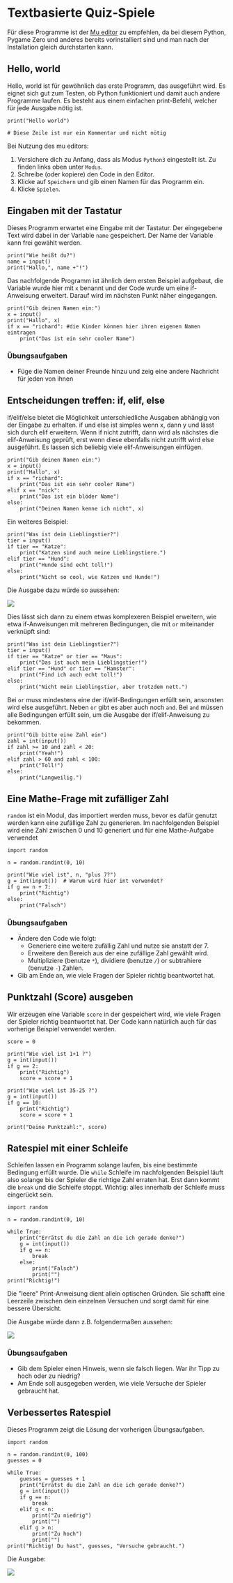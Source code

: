 # Textbasierte Quiz-Spiele


Für diese Programme ist der [Mu editor](https://codewith.mu/) zu empfehlen, da bei diesem Python, Pygame Zero und anderes bereits vorinstalliert sind und man nach der Installation gleich durchstarten kann.

## Hello, world

Hello, world ist für gewöhnlich das erste Programm, das ausgeführt wird. Es eignet sich gut zum Testen, ob Python funktioniert und damit auch andere Programme laufen. Es besteht aus einem einfachen print-Befehl, welcher für jede Ausgabe nötig ist.


```python=
print("Hello world")

# Diese Zeile ist nur ein Kommentar und nicht nötig
```



Bei Nutzung des mu editors:

1. Versichere dich zu Anfang, dass als Modus `Python3` eingestellt ist. Zu finden links oben unter `Modus`. 
2. Schreibe (oder kopiere) den Code in den Editor.
3. Klicke auf `Speichern` und gib einen Namen für das Programm ein.
4. Klicke `Spielen`.



## Eingaben mit der Tastatur

Dieses Programm erwartet eine Eingabe mit der Tastatur. Der eingegebene Text wird dabei in der Variable `name` gespeichert. Der Name der Variable kann frei gewählt werden. 

```python=
print("Wie heißt du?")
name = input()
print("Hallo,", name +"!")
```

Das nachfolgende Programm ist ähnlich dem ersten Beispiel aufgebaut, die Variable wurde hier mit `x` benannt und der Code wurde um eine if-Anweisung erweitert. Darauf wird im nächsten Punkt näher eingegangen. 

```python=
print("Gib deinen Namen ein:")
x = input()
print("Hallo", x)
if x == "richard": #die Kinder können hier ihren eigenen Namen eintragen
    print("Das ist ein sehr cooler Name")
```

### Übungsaufgaben
* Füge die Namen deiner Freunde hinzu und zeig eine andere Nachricht für jeden von ihnen 


## Entscheidungen treffen: if, elif, else

if/elif/else bietet die Möglichkeit unterschiedliche Ausgaben abhängig von der Eingabe zu erhalten.
if und else ist simples wenn x, dann y und lässt sich durch elif erweitern. Wenn if nicht zutrifft, dann wird als nächstes die elif-Anweisung geprüft, erst wenn diese ebenfalls nicht zutrifft wird else ausgeführt. Es lassen sich beliebig viele elif-Anweisungen einfügen. 

```python=
print("Gib deinen Namen ein:")
x = input()
print("Hallo", x)
if x == "richard": 
    print("Das ist ein sehr cooler Name")
elif x == "nick":
    print("Das ist ein blöder Name")
else:
    print("Deinen Namen kenne ich nicht", x)
```

Ein weiteres Beispiel:

```python=
print("Was ist dein Lieblingstier?")
tier = input()
if tier == "Katze":
    print("Katzen sind auch meine Lieblingstiere.")
elif tier == "Hund":
    print("Hunde sind echt toll!")
else:
    print("Nicht so cool, wie Katzen und Hunde!")
```

Die Ausgabe dazu würde so aussehen:

![](https://i.imgur.com/bhMzCcy.png)


Dies lässt sich dann zu einem etwas komplexeren Beispiel erweitern, wie etwa if-Anweisungen mit mehreren Bedingungen, die mit `or` miteinander verknüpft sind: 

```python=
print("Was ist dein Lieblingstier?")
tier = input()
if tier == "Katze" or tier == "Maus":
    print("Das ist auch mein Lieblingstier!")
elif tier == "Hund" or tier == "Hamster":
    print("Find ich auch echt toll!")
else:
    print("Nicht mein Lieblingstier, aber trotzdem nett.")
```

Bei `or` muss mindestens eine der if/elif-Bedingungen erfüllt sein, ansonsten wird else ausgeführt. Neben `or` gibt es aber auch noch `and`. Bei `and` müssen alle Bedingungen erfüllt sein, um die Ausgabe der if/elif-Anweisung zu bekommen.

```python=
print("Gib bitte eine Zahl ein")
zahl = int(input())
if zahl >= 10 and zahl < 20:
    print("Yeah!")
elif zahl > 60 and zahl < 100:
    print("Toll!")
else:
    print("Langweilig.")
```


## Eine Mathe-Frage mit zufälliger Zahl

`random` ist ein Modul, das importiert werden muss, bevor es dafür genutzt werden kann eine zufällige Zahl zu generieren. Im nachfolgenden Beispiel wird eine Zahl zwischen 0 und 10 generiert und für eine Mathe-Aufgabe verwendet

```python=
import random

n = random.randint(0, 10)

print("Wie viel ist", n, "plus 7?")
g = int(input())  # Warum wird hier int verwendet?
if g == n + 7:
    print("Richtig")
else:
    print("Falsch")
```

### Übungsaufgaben
* Ändere den Code wie folgt:
    * Generiere eine weitere zufällig Zahl und nutze sie anstatt der 7.
    * Erweitere den Bereich aus der eine zufällige Zahl gewählt wird.
    * Multipliziere (benutze `*`), dividiere (benutze `/`) or subtrahiere (benutze `-`) Zahlen.
* Gib am Ende an, wie viele Fragen der Spieler richtig beantwortet hat.



## Punktzahl (Score) ausgeben

Wir erzeugen eine Variable `score` in der gespeichert wird, wie viele Fragen der Spieler richtig beantwortet hat. Der Code kann natürlich auch für das vorherige Beispiel verwendet werden.

```python=
score = 0

print("Wie viel ist 1+1 ?")
g = int(input())
if g == 2:
    print("Richtig")
    score = score + 1

print("Wie viel ist 35-25 ?")
g = int(input())
if g == 10:
    print("Richtig")
    score = score + 1

print("Deine Punktzahl:", score)
```



## Ratespiel mit einer Schleife
 
Schleifen lassen ein Programm solange laufen, bis eine bestimmte Bedingung erfüllt wurde. Die `while` Schleife im nachfolgenden Beispiel läuft also solange bis der Spieler die richtige Zahl erraten hat. Erst dann kommt die `break` und die Schleife stoppt. 
Wichtig: alles innerhalb der Schleife muss eingerückt sein. 
 
```python=
import random

n = random.randint(0, 10)

while True:
    print("Errätst du die Zahl an die ich gerade denke?")
    g = int(input())
    if g == n:
        break
    else:
        print("Falsch")
        print("")
print("Richtig!")
```

Die "leere" Print-Anweisung dient allein optischen Gründen. Sie schafft eine Leerzeile zwischen dein einzelnen Versuchen und sorgt damit für eine bessere Übersicht.

Die Ausgabe würde dann z.B. folgendermaßen aussehen:

![](https://i.imgur.com/GaXZOrS.png)




### Übungsaufgaben

* Gib dem Spieler einen Hinweis, wenn sie falsch liegen. War ihr Tipp zu hoch oder zu niedrig?
* Am Ende soll ausgegeben werden, wie viele Versuche der Spieler gebraucht hat.


## Verbessertes Ratespiel

Dieses Programm zeigt die Lösung der vorherigen Übungsaufgaben. 

```python=
import random

n = random.randint(0, 100)
guesses = 0

while True:
    guesses = guesses + 1
    print("Errätst du die Zahl an die ich gerade denke?")
    g = int(input())
    if g == n:
        break
    elif g < n:
        print("Zu niedrig")
        print("")
    elif g > n:
        print("Zu hoch")
        print("")
print("Richtig! Du hast", guesses, "Versuche gebraucht.")
```

Die Ausgabe:

![](https://i.imgur.com/isXZPai.png)




